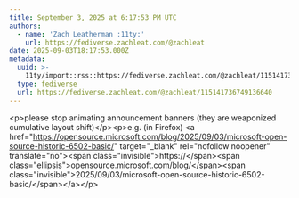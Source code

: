```yaml
---
title: September 3, 2025 at 6:17:53 PM UTC
authors:
  - name: 'Zach Leatherman :11ty:'
    url: https://fediverse.zachleat.com/@zachleat
date: 2025-09-03T18:17:53.000Z
metadata:
  uuid: >-
    11ty/import::rss::https://fediverse.zachleat.com/@zachleat/115141736749136640
  type: fediverse
  url: https://fediverse.zachleat.com/@zachleat/115141736749136640
---
```

\<p>please stop animating announcement banners (they are weaponized cumulative layout shift)\</p>\<p>e.g. (in Firefox) \<a href="https://opensource.microsoft.com/blog/2025/09/03/microsoft-open-source-historic-6502-basic/" target="\_blank" rel="nofollow noopener" translate="no">\<span class="invisible">https://\</span>\<span class="ellipsis">opensource.microsoft.com/blog/\</span>\<span class="invisible">2025/09/03/microsoft-open-source-historic-6502-basic/\</span>\</a>\</p>